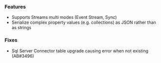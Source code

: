 ### Features
- Supports Streams multi modes (Event Stream, Sync)
- Serialize complex property values (e.g. collections) as JSON rather than as strings

### Fixes

- Sql Server Connector table upgrade causing error when not existing (AB#3496)
